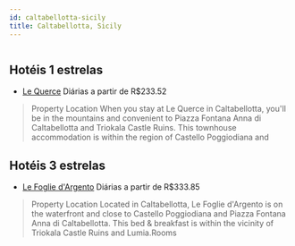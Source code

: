 ```yaml
---
id: caltabellotta-sicily
title: Caltabellotta, Sicily
---
```


<center><img src="https://assets.cosmos-data.com/1/020296aee4df77c3b905e5817748f3ef/439578.jpg" alt="" /></center>


## Hotéis 1 estrelas

-    [Le Querce](https://www.hurb.com/hoteis/caltabellotta/le-querce-JNP-JP105163?cmp=18055) Diárias a partir de R$233.52
   > Property Location When you stay at Le Querce in Caltabellotta, you&apos;ll be in the mountains and convenient to Piazza Fontana Anna di Caltabellotta and Triokala Castle Ruins. This townhouse accommodation is within the region of Castello Poggiodiana and 

## Hotéis 3 estrelas

-    [Le Foglie d'Argento](https://www.hurb.com/hoteis/caltabellotta/le-foglie-d-argento-JNP-JP137430?cmp=18055) Diárias a partir de R$333.85
   > Property Location Located in Caltabellotta, Le Foglie d&apos;Argento is on the waterfront and close to Castello Poggiodiana and Piazza Fontana Anna di Caltabellotta. This bed &amp; breakfast is within the vicinity of Triokala Castle Ruins and Lumia.Rooms 
